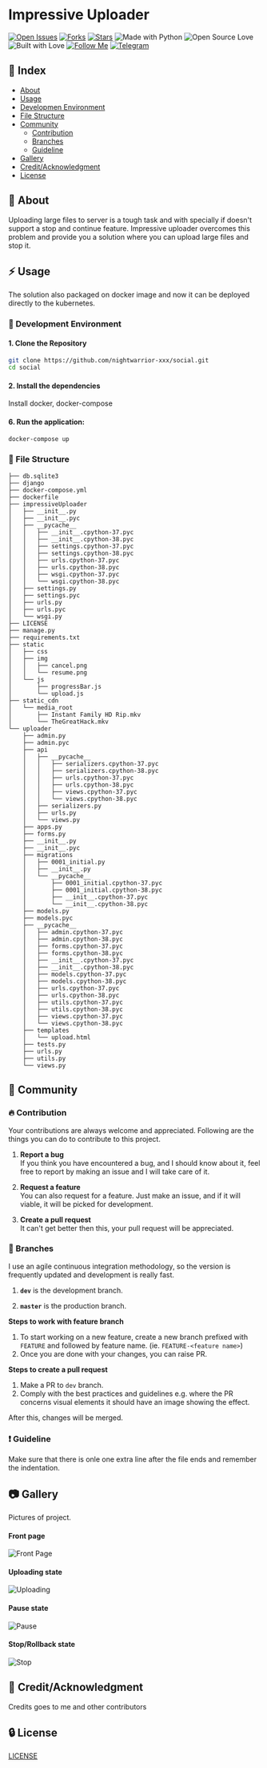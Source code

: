 # Impressive Uploader

[![Open Issues](https://img.shields.io/github/issues/nightwarrior-xxx/social?style=for-the-badge&logo=github)](https://github.com/nightwarriorftw/ImpressiveUploader/issues) [![Forks](https://img.shields.io/github/forks/nightwarrior-xxx/social?style=for-the-badge&logo=github)](https://github.com/nightwarriorftw/ImpressiveUploader/network/members) [![Stars](https://img.shields.io/github/stars/nightwarrior-xxx/social?style=for-the-badge&logo=reverbnation)](https://github.com/nightwarriorftw/ImpressiveUploader/stargazers) ![Made with Python](https://img.shields.io/badge/Made%20with-Python-blueviolet?style=for-the-badge&logo=python) ![Open Source Love](https://img.shields.io/badge/Open%20Source-%E2%99%A5-red?style=for-the-badge&logo=open-source-initiative) ![Built with Love](https://img.shields.io/badge/Built%20With-%E2%99%A5-critical?style=for-the-badge&logo=ko-fi) [![Follow Me](https://img.shields.io/twitter/follow/nightwarriorftw?color=blue&label=Follow%20%40nightwarriorftw&logo=twitter&style=for-the-badge)](https://twitter.com/intent/follow?screen_name=nightwarriorftw) [![Telegram](https://img.shields.io/badge/Telegram-Chat-informational?style=for-the-badge&logo=telegram)](https://telegram.me/nightwarriorftw)

## :ledger: Index

- [About](#beginner-about)
- [Usage](#zap-usage)
- [Developmen Environment](#nut_and_bolt-development-environment)
- [File Structure](#file_folder-file-structure)
- [Community](#cherry_blossom-community)
  - [Contribution](#fire-contribution)
  - [Branches](#cactus-branches)
  - [Guideline](#exclamation-guideline)
- [Gallery](#camera-gallery)
- [Credit/Acknowledgment](#star2-creditacknowledgment)
- [License](#lock-license)

## :beginner: About

Uploading large files to server is a tough task and with specially if doesn't support a stop and continue feature. Impressive uploader overcomes this problem and provide you a solution where you can upload large files and stop it.

## :zap: Usage
The solution also packaged on docker image and now it can be deployed directly to the kubernetes.

### :nut_and_bolt: Development Environment

#### 1. Clone the Repository

```Bash
git clone https://github.com/nightwarrior-xxx/social.git
cd social
```

#### 2. Install the dependencies

Install docker, docker-compose


#### 6. Run the application:

```BASH
docker-compose up
```

### :file_folder: File Structure

```
├── db.sqlite3
├── django
├── docker-compose.yml
├── dockerfile
├── impressiveUploader
│   ├── __init__.py
│   ├── __init__.pyc
│   ├── __pycache__
│   │   ├── __init__.cpython-37.pyc
│   │   ├── __init__.cpython-38.pyc
│   │   ├── settings.cpython-37.pyc
│   │   ├── settings.cpython-38.pyc
│   │   ├── urls.cpython-37.pyc
│   │   ├── urls.cpython-38.pyc
│   │   ├── wsgi.cpython-37.pyc
│   │   └── wsgi.cpython-38.pyc
│   ├── settings.py
│   ├── settings.pyc
│   ├── urls.py
│   ├── urls.pyc
│   └── wsgi.py
├── LICENSE
├── manage.py
├── requirements.txt
├── static
│   ├── css
│   ├── img
│   │   ├── cancel.png
│   │   └── resume.png
│   └── js
│       ├── progressBar.js
│       └── upload.js
├── static_cdn
│   └── media_root
│       ├── Instant Family HD Rip.mkv
│       └── TheGreatHack.mkv
└── uploader
    ├── admin.py
    ├── admin.pyc
    ├── api
    │   ├── __pycache__
    │   │   ├── serializers.cpython-37.pyc
    │   │   ├── serializers.cpython-38.pyc
    │   │   ├── urls.cpython-37.pyc
    │   │   ├── urls.cpython-38.pyc
    │   │   ├── views.cpython-37.pyc
    │   │   └── views.cpython-38.pyc
    │   ├── serializers.py
    │   ├── urls.py
    │   └── views.py
    ├── apps.py
    ├── forms.py
    ├── __init__.py
    ├── __init__.pyc
    ├── migrations
    │   ├── 0001_initial.py
    │   ├── __init__.py
    │   └── __pycache__
    │       ├── 0001_initial.cpython-37.pyc
    │       ├── 0001_initial.cpython-38.pyc
    │       ├── __init__.cpython-37.pyc
    │       └── __init__.cpython-38.pyc
    ├── models.py
    ├── models.pyc
    ├── __pycache__
    │   ├── admin.cpython-37.pyc
    │   ├── admin.cpython-38.pyc
    │   ├── forms.cpython-37.pyc
    │   ├── forms.cpython-38.pyc
    │   ├── __init__.cpython-37.pyc
    │   ├── __init__.cpython-38.pyc
    │   ├── models.cpython-37.pyc
    │   ├── models.cpython-38.pyc
    │   ├── urls.cpython-37.pyc
    │   ├── urls.cpython-38.pyc
    │   ├── utils.cpython-37.pyc
    │   ├── utils.cpython-38.pyc
    │   ├── views.cpython-37.pyc
    │   └── views.cpython-38.pyc
    ├── templates
    │   └── upload.html
    ├── tests.py
    ├── urls.py
    ├── utils.py
    └── views.py
```

## :cherry_blossom: Community

### :fire: Contribution

Your contributions are always welcome and appreciated. Following are the things you can do to contribute to this project.

1.  **Report a bug** <br>
    If you think you have encountered a bug, and I should know about it, feel free to report by making an issue and I will take care of it.

2.  **Request a feature** <br>
    You can also request for a feature. Just make an issue, and if it will viable, it will be picked for development.

3.  **Create a pull request** <br>
    It can't get better then this, your pull request will be appreciated.

### :cactus: Branches

I use an agile continuous integration methodology, so the version is frequently updated and development is really fast.

1. **`dev`** is the development branch.

2. **`master`** is the production branch.

**Steps to work with feature branch**

1. To start working on a new feature, create a new branch prefixed with `FEATURE` and followed by feature name. (ie. `FEATURE-<feature name>`)
2. Once you are done with your changes, you can raise PR.

**Steps to create a pull request**

1. Make a PR to `dev` branch.
2. Comply with the best practices and guidelines e.g. where the PR concerns visual elements it should have an image showing the effect.

After this, changes will be merged.

### :exclamation: Guideline

Make sure that there is onle one extra line after the file ends and remember the indentation.

## :camera: Gallery

Pictures of project.

#### Front page
![Front Page](./graphics/front.png)
#### Uploading state
![Uploading](./graphics/uploading.png)
#### Pause state
![Pause](./graphics/pause.png)
#### Stop/Rollback state
![Stop](./graphics/abort.png)

## :star2: Credit/Acknowledgment

Credits goes to me and other contributors

## :lock: License

[LICENSE](/LICENSE)